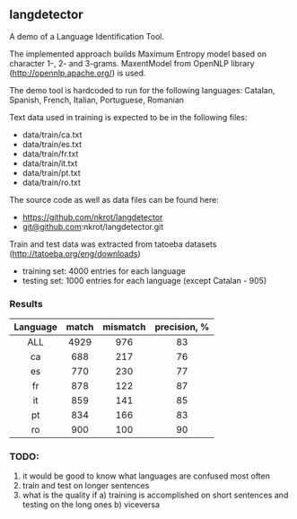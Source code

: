 ## langdetector

A demo of a Language Identification Tool.

The implemented approach builds Maximum Entropy model based on character 1-, 2- and 3-grams.
MaxentModel from OpenNLP library (http://opennlp.apache.org/) is used.

The demo tool is hardcoded to run for the following languages:
  Catalan, Spanish, French, Italian, Portuguese, Romanian

Text data used in training is expected to be in the following files:

- data/train/ca.txt
- data/train/es.txt
- data/train/fr.txt
- data/train/it.txt
- data/train/pt.txt
- data/train/ro.txt  
  
The source code as well as data files can be found here:

- https://github.com/nkrot/langdetector
- git@github.com:nkrot/langdetector.git

Train and test data was extracted from tatoeba datasets (http://tatoeba.org/eng/downloads)
- training set: 4000 entries for each language 
- testing set:  1000 entries for each language (except Catalan - 905)

### Results

| Language | match | mismatch | precision, % |
|:--------:|:-----:|:--------:|:------------:|
|  ALL     | 4929  |   976    |  83          |
|   ca     |  688  |   217    |  76          |
|   es     |  770  |   230    |  77          |
|   fr     |  878  |   122    |  87          |
|   it     |  859  |   141    |  85          |
|   pt     |  834  |   166    |  83          |
|   ro     |  900  |   100    |  90          |

### TODO:

 1) it would be good to know what languages are confused most often
 2) train and test on longer sentences
 3) what is the quality if
     a) training is accomplished on short sentences and testing on the long ones
     b) viceversa

